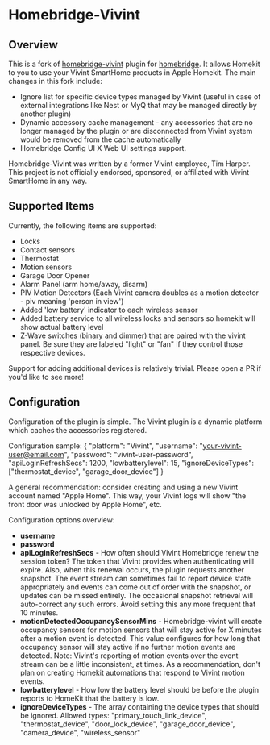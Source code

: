 # Homebridge-Vivint

## Overview

This is a fork of [homebridge-vivint](https://github.com/timcharper/homebridge-vivint) plugin for [homebridge](https://github.com/nfarina/homebridge).
It allows Homekit to you to use your Vivint SmartHome products in Apple Homekit. The main changes in this fork include:
  * Ignore list for specific device types managed by Vivint (useful in case of external integrations like Nest or MyQ that may be managed directly by another plugin) 
  * Dynamic accessory cache management - any accessories that are no longer managed by the plugin or are disconnected from Vivint system would be removed from the cache automatically
  * Homebridge Config UI X Web UI settings support.

Homebridge-Vivint was written by a former Vivint employee, Tim Harper. This project is not officially endorsed, sponsored, or affiliated with Vivint SmartHome in any way.

## Supported Items

Currently, the following items are supported:

* Locks
* Contact sensors
* Thermostat
* Motion sensors
* Garage Door Opener
* Alarm Panel (arm home/away, disarm)
* PIV Motion Detectors (Each Vivint camera doubles as a motion detector - piv meaning 'person in view')
* Added 'low battery' indicator to each wireless sensor
* Added battery service to all wireless locks and sensors so homekit will show actual battery level
* Z-Wave switches (binary and dimmer) that are paired with the vivint panel. Be sure they are labeled "light" or "fan" if they control those respective devices.

Support for adding additional devices is relatively trivial. Please open a PR if you'd like to see more!

## Configuration

Configuration of the plugin is simple. The Vivint plugin is a dynamic platform which caches the accessories registered.

Configuration sample:
    {
      "platform": "Vivint",
      "username": "your-vivint-user@email.com",
      "password": "vivint-user-password",
      "apiLoginRefreshSecs": 1200,
      "lowbatterylevel": 15,
      "ignoreDeviceTypes": ["thermostat_device", "garage_door_device"]
    }

A general recommendation: consider creating and using a new Vivint account named "Apple Home". This way, your Vivint logs will show "the front door was unlocked by Apple Home", etc.

Configuration options overview:

* **username**
* **password**
* **apiLoginRefreshSecs** - How often should Vivint Homebridge renew the session token? The token that Vivint provides when authenticating will expire. Also, when this renewal occurs, the plugin requests another snapshot. The event stream can sometimes fail to report device state appropriately and events can come out of order with the snapshot, or updates can be missed entirely. The occasional snapshot retrieval will auto-correct any such errors. Avoid setting this any more frequent that 10 minutes.
* **motionDetectedOccupancySensorMins** - Homebridge-vivint will create occupancy sensors for motion sensors that will stay active for X minutes after a motion event is detected. This value configures for how long that occupancy sensor will stay active if no further motion events are detected. Note: Vivint's reporting of motion events over the event stream can be a little inconsistent, at times. As a recommendation, don't plan on creating Homekit automations that respond to Vivint motion events.
* **lowbatterylevel** - How low the battery level should be before the plugin reports to HomeKit that the battery is low.
* **ignoreDeviceTypes** - The array containing the device types that should be ignored. Allowed types: "primary_touch_link_device", "thermostat_device", "door_lock_device", "garage_door_device", "camera_device", "wireless_sensor"
